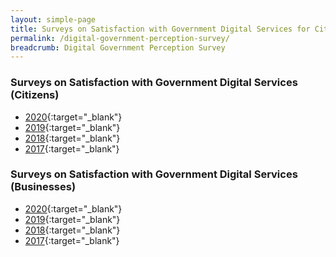 ```yaml
---
layout: simple-page
title: Surveys on Satisfaction with Government Digital Services for Citizens and Businesses
permalink: /digital-government-perception-survey/
breadcrumb: Digital Government Perception Survey
---
```


### Surveys on Satisfaction with Government Digital Services (Citizens)
* [2020](/who-we-are/our-statistics){:target="_blank"} 
* [2019](/digital-government-perception-survey-citizen-2019){:target="_blank"} 
* [2018](/digital-government-perception-survey-citizen-2018){:target="_blank"} 
* [2017](/digital-government-perception-survey-citizen-2017){:target="_blank"} 

### Surveys on Satisfaction with Government Digital Services (Businesses)
* [2020](/who-we-are/our-statistics){:target="_blank"} 
* [2019](/digital-government-perception-survey-business-2019){:target="_blank"}
* [2018](/digital-government-perception-survey-business-2018){:target="_blank"}
* [2017](/digital-government-perception-survey-business-2017){:target="_blank"}
